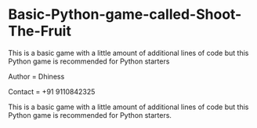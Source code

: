 # Basic-Python-game-called-Shoot-The-Fruit
This is a basic game with a little amount of additional lines of code but this Python game is recommended for Python starters

Author = Dhiness

Contact = +91 9110842325

This is a basic game with a little amount of additional lines of code but this Python game is recommended for Python starters.

